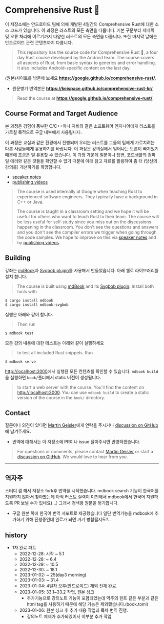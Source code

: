 # Comprehensive Rust 🦀


이 저장소에는 안드로이드 팀에 의해 개발된 4일간의 Comprehensive Rust에 대한 소스 코드가 있습니다.
이 과정은 러스트의 모든 측면을 다룹니다.
기본 구문부터 제네릭 및 오류 처리에 이르기까지 다양한 러스트의 모든 측면을 다룹니다. 
또한 마지막 날에는 안드로이드 관련 콘텐츠까지 다룹니다.
> This repository has the source code for Comprehensive Rust 🦀, a four day Rust
course developed by the Android team. The course covers all aspects of Rust,
from basic syntax to generics and error handling. It also includes
Android-specific content on the last day.

(원본)사이트를 방문해 보세요 **https://google.github.io/comprehensive-rust/**.  
* 원문병기 번역본은 **https://keispace.github.io/comprehensive-rust-kr/**
> Read the course at **https://google.github.io/comprehensive-rust/**.

## Course Format and Target Audience

본 과정은 경험이 풍부한 C/C++이나 자바와 같은 소프트웨어 엔지니어에게 러스트를 가르칠 목적으로 구글 내부에서 사용됩니다.  

이 과정은 교실과 같은 환경에서 진행되며 우리는 러스트를 그들의 팀에게 가르치려는 다른 사람들에게 유용하기를 바랍니다. 
이 과정은 강의실에서 일어나는 토론이 빠져있기 때문에 조금은 덜 유용할 수 있습니다. 
이 과정 가운데 질문이나 답변, 코드샘플의 컴파일 에러와 같은 것들을 확인할 수 없기 때문에 아래 참고 자료를 활용하여 좀 더 (당신의 강의를) 개선하기를 희망합니다.
* [speaker notes](https://github.com/google/comprehensive-rust/issues/53) 
* [publishing videos](https://github.com/google/comprehensive-rust/issues/52)
> The course is used internally at Google when teaching Rust to experienced
> software engineers. They typically have a background in C++ or Java.
> 
> The course is taught in a classroom setting and we hope it will be useful for
> others who want to teach Rust to their team. The course will be less useful for
> self-study since you miss out on the discussions happening in the classroom. You
> don't see the questions and answers and you don't see the compiler errors we
> trigger when going through the code samples. We hope to improve on this via
> [speaker notes](https://github.com/google/comprehensive-rust/issues/53) and by
> [publishing videos](https://github.com/google/comprehensive-rust/issues/52).
> 
## Building


강좌는 [mdBook](https://github.com/rust-lang/mdBook)과 [Svgbob plugin](https://github.com/boozook/mdbook-svgbob)를 사용해서 만들었습니다. 
아래 쉘로 라이브러리를 설치 합니다.
> The course is built using [mdBook](https://github.com/rust-lang/mdBook) and its [Svgbob plugin](https://github.com/boozook/mdbook-svgbob). Install both tools with

```shell
$ cargo install mdbook
$ cargo install mdbook-svgbob
```

실행은 아래와 같이 합니다.
> Then run

```shell
$ mdbook test
```

모든 강의 내용에 대한 테스트는 아래와 같이 실행하세요
> to test all included Rust snippets. Run

```shell
$ mdbook serve
```

<http://localhost:3000>에서 실행된 모든 컨텐츠를 확인할 수 있습니다. 
`mdbook build`을 실행하면 `book/`폴더에서 static 버전이 생성됩니다. 

> to start a web server with the course. You'll find the content on
> <http://localhost:3000>. You can use `mdbook build` to create a static version
> of the course in the `book/` directory.


## Contact

질문이나 의견이 있다면 [Martin Geisler](mailto:mgeisler@google.com)에게 연락을 주시거나 
[discussion on GitHub](https://github.com/google/comprehensive-rust/discussions)에 남겨주세요.
* 번역에 대해서는 이 저장소에 PR이나 issue 달아주시면 반영하겠습니다. 

> For questions or comments, please contact [Martin Geisler](mailto:mgeisler@google.com) or start a [discussion on GitHub](https://github.com/google/comprehensive-rust/discussions). We would love to hear from you.

---
## 역자주
스터디 겸 해서 저장소 fork후 번역을 시작했습니다.
mdbook search 기능이 한국어를 지원하지 않아서 찾아봤는데 아직 러스트 실력이 미천해서 mdbook에서 한국어 지원하도록 PR 보낼 수가 없네요(...) 그래서 검색용 원문을 병기합니다.
- 구글 원본 쪽에 한국어 번역 서포트로 제공했습니다 일단 번역기능을 mdbook에 추가하기 위해 진행중인데 완료가 되면 거기 병합될지도?..

## history
- 1차 완료 파트
    - 2022-12-28: 시작 ~ 5.1
    - 2022-12-28: ~ 6.4
    - 2022-12-29: ~ 10.5
    - 2022-12-30: ~ 18.1
    - 2023-01-02: ~ 25(day3 morning)
    - 2023-01-03: ~ 31.4
    - 2023-01-04: 4일차 오후(안드로이드) 제외 전체 완료. 
    - 2023-01-05: 33.1~33.2 작업, 원본 싱크
        - 추가기능으로 강의노트 기능이 포함되었는데 역주의 힌트 같은 부분과 같은 html tag를 사용하기 때문에 해당 기능은 제외했습니다.(book.toml)
    - 2023-01-06: 원본 싱크 후 추가 내용 작업과 목차 번역 진행.
        - 강의노트 예제가 추가되있어서 이부분 추가 작업
